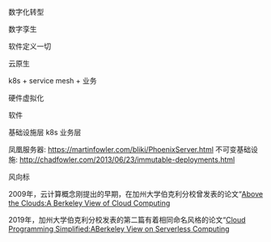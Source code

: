 

数字化转型

数字孪生

软件定义一切

云原生

k8s + service mesh + 业务

硬件虚拟化



软件

基础设施层 k8s
业务层


凤凰服务器: https://martinfowler.com/bliki/PhoenixServer.html
不可变基础设施: http://chadfowler.com/2013/06/23/immutable-deployments.html



风向标

2009年，云计算概念刚提出的早期，在加州大学伯克利分校曾发表的论文“[Above the
Clouds:A Berkeley View of Cloud Computing](
https://www2.eecs.berkeley.edu/Pubs/TechRpts/2009/EECS-2009-28.pdf)

2019年，加州大学伯克利分校发表的第二篇有着相同命名风格的论文“[Cloud Programming
Simplified:ABerkeley View on Serverless
Computing](https://arxiv.org/abs/1902.03383)
